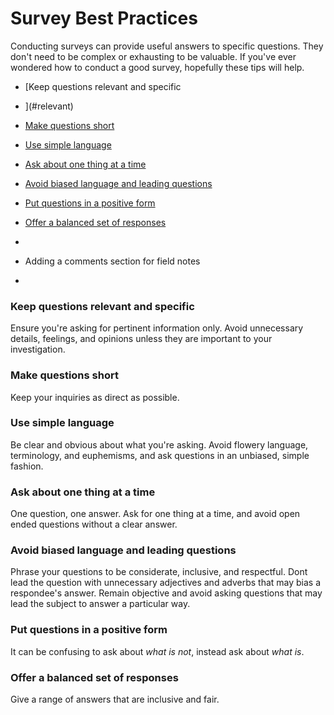# Survey Best Practices

Conducting surveys can provide useful answers to specific questions. They don't need to be complex or exhausting to be valuable. If you've ever wondered how to conduct a good survey, hopefully these tips will help.

* [Keep questions relevant and specific
* ](#relevant)

* [Make questions short](#short)

* [Use simple language](#simple)

* [Ask about one thing at a time](#one-thing)

* [Avoid biased language and leading questions](#biased)

* [Put questions in a positive form](#positive)

* [Offer a balanced set of responses](#balanced)
* 
* Adding a comments section for field notes
* 

### Keep questions relevant and specific <a id="relevant"></a>
Ensure you're asking for pertinent information only. Avoid unnecessary details, feelings, and opinions unless they are important to your investigation.
### Make questions short <a id="short"></a>
Keep your inquiries as direct as possible. 
### Use simple language <a id="simple"></a>
Be clear and obvious about what you're asking. Avoid flowery language, terminology, and euphemisms, and ask questions in an unbiased, simple fashion.
### Ask about one thing at a time <a id="one-thing"></a>
One question, one answer. Ask for one thing at a time, and avoid open ended questions without a clear answer.
### Avoid biased language and leading questions <a id="biased"></a>
Phrase your questions to be considerate, inclusive, and respectful. Dont lead the question with unnecessary adjectives and adverbs that may bias a respondee's answer. Remain objective and avoid asking questions that may lead the subject to answer a particular way.
### Put questions in a positive form <a id="positive"></a>
It can be confusing to ask about _what is not_, instead ask about _what is_. 
### Offer a balanced set of responses <a id="balanced"></a>
Give a range of answers that are inclusive and fair.